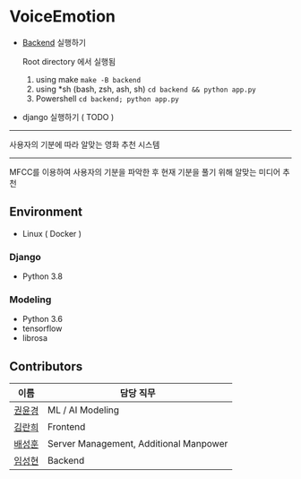 # VoiceEmotion

- [Backend](backend/) 실행하기

  Root directory 에서 실행됨

  1. using make `make -B backend`
  2. using *sh (bash, zsh, ash, sh) `cd backend && python app.py`
  3. Powershell `cd backend; python app.py`












- django 실행하기 ( TODO )

---

사용자의 기분에 따라 알맞는 영화 추천 시스템

---

MFCC를 이용하여 사용자의 기분을 파악한 후 현재 기분을 풀기 위해 알맞는 미디어 추천

## Environment

- Linux ( Docker )

### Django

- Python 3.8

### Modeling

- Python 3.6
- tensorflow
- librosa

## Contributors

| 이름                                        | 담당 직무                              |
| ------------------------------------------- | -------------------------------------- |
| [권윤경](https://github.com/yoonkyeongkwon) | ML / AI Modeling                       |
| [김란희](https://github.com/doradorani)     | Frontend                               |
| [배성훈](https://github.com/fish895623)     | Server Management, Additional Manpower |
| [임성현](https://github.com/dlatjdgus95)    | Backend                                |
